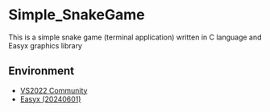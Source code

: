 # Simple_SnakeGame
This is a simple snake game (terminal application) written in C language and Easyx graphics library
## Environment    
+ [VS2022 Community]("https://visualstudio.microsoft.com/")
+ [Easyx (20240601)]("https://easyx.cn)
